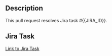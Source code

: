 ## Description

This pull request resolves Jira task #{{JIRA_ID}}.

## Jira Task

[Link to Jira Task](https://your-jira-instance.com/browse/{{JIRA_ID}})